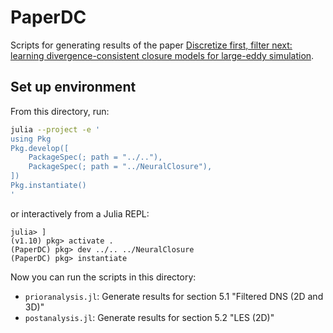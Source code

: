 # PaperDC

Scripts for generating results of the paper
[Discretize first, filter next: learning divergence-consistent closure models for large-eddy simulation](https://arxiv.org/abs/2403.18088).

## Set up environment

From this directory, run:

```sh
julia --project -e '
using Pkg
Pkg.develop([
    PackageSpec(; path = "../.."),
    PackageSpec(; path = "../NeuralClosure"),
])
Pkg.instantiate()
'
```

or interactively from a Julia REPL:

```julia-repl
julia> ]
(v1.10) pkg> activate .
(PaperDC) pkg> dev ../.. ../NeuralClosure
(PaperDC) pkg> instantiate
```

Now you can run the scripts in this directory:

- `prioranalysis.jl`: Generate results for section 5.1 "Filtered DNS (2D and 3D)"
- `postanalysis.jl`: Generate results for section 5.2 "LES (2D)"
